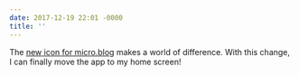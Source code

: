 ```yaml
---
date: 2017-12-19 22:01 -0000
title: ''
---
```

The [new icon for micro.blog](http://www.manton.org/2017/12/major-update-to-micro-blog-today.html) makes a world of difference. With this change, I can finally move the app to my home screen!
